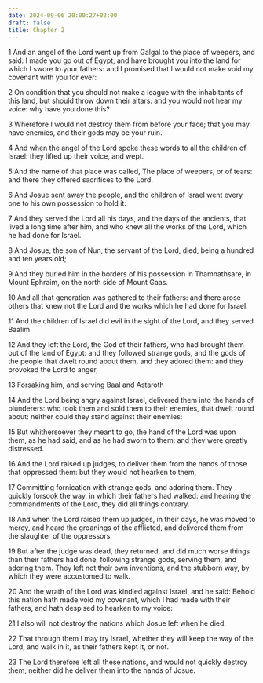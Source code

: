 ```yaml
---
date: 2024-09-06 20:00:27+02:00
draft: false
title: Chapter 2
---
```




1 And an angel of the Lord went up from Galgal to the place of weepers, and said: I made you go out of Egypt, and have brought you into the land for which I swore to your fathers: and I promised that I would not make void my covenant with you for ever:

2 On condition that you should not make a league with the inhabitants of this land, but should throw down their altars: and you would not hear my voice: why have you done this?

3 Wherefore I would not destroy them from before your face; that you may have enemies, and their gods may be your ruin.

4 And when the angel of the Lord spoke these words to all the children of Israel: they lifted up their voice, and wept.

5 And the name of that place was called, The place of weepers, or of tears: and there they offered sacrifices to the Lord.

6 And Josue sent away the people, and the children of Israel went every one to his own possession to hold it:

7 And they served the Lord all his days, and the days of the ancients, that lived a long time after him, and who knew all the works of the Lord, which he had done for Israel.

8 And Josue, the son of Nun, the servant of the Lord, died, being a hundred and ten years old;

9 And they buried him in the borders of his possession in Thamnathsare, in Mount Ephraim, on the north side of Mount Gaas.

10 And all that generation was gathered to their fathers: and there arose others that knew not the Lord and the works which he had done for Israel.

11 And the children of Israel did evil in the sight of the Lord, and they served Baalim

12 And they left the Lord, the God of their fathers, who had brought them out of the land of Egypt: and they followed strange gods, and the gods of the people that dwelt round about them, and they adored them: and they provoked the Lord to anger,

13 Forsaking him, and serving Baal and Astaroth

14 And the Lord being angry against Israel, delivered them into the hands of plunderers: who took them and sold them to their enemies, that dwelt round about: neither could they stand against their enemies:

15 But whithersoever they meant to go, the hand of the Lord was upon them, as he had said, and as he had sworn to them: and they were greatly distressed.

16 And the Lord raised up judges, to deliver them from the hands of those that oppressed them: but they would not hearken to them,

17 Committing fornication with strange gods, and adoring them. They quickly forsook the way, in which their fathers had walked: and hearing the commandments of the Lord, they did all things contrary.

18 And when the Lord raised them up judges, in their days, he was moved to mercy, and heard the groanings of the afflicted, and delivered them from the slaughter of the oppressors.

19 But after the judge was dead, they returned, and did much worse things than their fathers had done, following strange gods, serving them, and adoring them. They left not their own inventions, and the stubborn way, by which they were accustomed to walk.

20 And the wrath of the Lord was kindled against Israel, and he said: Behold this nation hath made void my covenant, which I had made with their fathers, and hath despised to hearken to my voice:

21 I also will not destroy the nations which Josue left when he died:

22 That through them I may try Israel, whether they will keep the way of the Lord, and walk in it, as their fathers kept it, or not.

23 The Lord therefore left all these nations, and would not quickly destroy them, neither did he deliver them into the hands of Josue.

